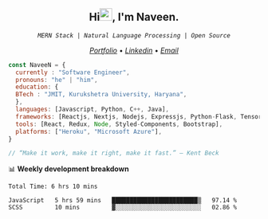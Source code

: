 <h2 align="center">Hi<img src="https://media.giphy.com/media/hvRJCLFzcasrR4ia7z/giphy.gif" width="25px" height="25px">, I'm Naveen.
</h2>


<p align="center"><code><em>MERN Stack | Natural Language Processing | Open Source</em></code></p>


<p align="center">
  <a href="https://naveen8801.github.io/portfolio/"><em>Portfolio</em></a> •
  <a href="https://www.linkedin.com/in/naveen-kumar-6777881ab/"><em>Linkedin</em></a> •
<!--   <a href="https://twitter.com/naveen_8801"><em>Twitter</em></a> • -->
  <a href="mailto:naveensharma10d@gmail.com"><em>Email</em></a>
</p>


```javascript
const NaveeN = {
  currently : "Software Engineer",
  pronouns: "he" | "him",
  education: {
  BTech : "JMIT, Kurukshetra University, Haryana",
  },
  languages: [Javascript, Python, C++, Java],
  frameworks: [Reactjs, Nextjs, Nodejs, Expressjs, Python-Flask, Tensorflow],
  tools: [React, Redux, Node, Styled-Components, Bootstrap],
  platforms: ["Heroku", "Microsoft Azure"],
}

// “Make it work, make it right, make it fast.” – Kent Beck

```

📊 **Weekly development breakdown**

<!--START_SECTION:stats-->

```text
Total Time: 6 hrs 10 mins

JavaScript   5 hrs 59 mins   ████████████████████████▒   97.14 %
SCSS         10 mins         ▓░░░░░░░░░░░░░░░░░░░░░░░░   02.86 %
```

<!--END_SECTION:stats-->


